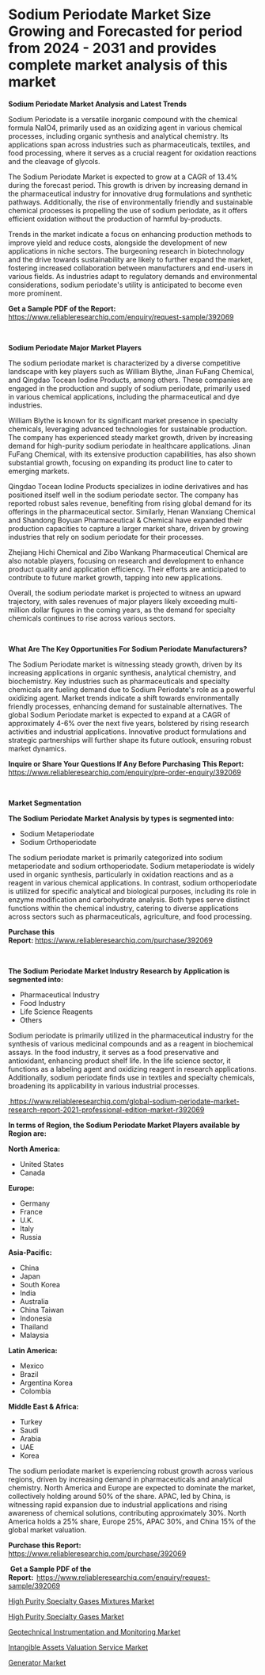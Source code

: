 <p><h1>Sodium Periodate Market Size Growing and Forecasted for period from 2024 - 2031 and provides complete market analysis of this market</h1></p><p><strong>Sodium Periodate Market Analysis and Latest Trends</strong></p>
<p><p>Sodium Periodate is a versatile inorganic compound with the chemical formula NaIO4, primarily used as an oxidizing agent in various chemical processes, including organic synthesis and analytical chemistry. Its applications span across industries such as pharmaceuticals, textiles, and food processing, where it serves as a crucial reagent for oxidation reactions and the cleavage of glycols.</p><p>The Sodium Periodate Market is expected to grow at a CAGR of 13.4% during the forecast period. This growth is driven by increasing demand in the pharmaceutical industry for innovative drug formulations and synthetic pathways. Additionally, the rise of environmentally friendly and sustainable chemical processes is propelling the use of sodium periodate, as it offers efficient oxidation without the production of harmful by-products. </p><p>Trends in the market indicate a focus on enhancing production methods to improve yield and reduce costs, alongside the development of new applications in niche sectors. The burgeoning research in biotechnology and the drive towards sustainability are likely to further expand the market, fostering increased collaboration between manufacturers and end-users in various fields. As industries adapt to regulatory demands and environmental considerations, sodium periodate's utility is anticipated to become even more prominent.</p></p>
<p><strong>Get a Sample PDF of the Report:&nbsp;</strong> <a href="https://www.reliableresearchiq.com/enquiry/request-sample/392069?utm_campaign=1087&utm_medium=2&utm_source=Github&utm_content=ia&utm_term=26102024&utm_id=sodium-periodate">https://www.reliableresearchiq.com/enquiry/request-sample/392069</a></p>
<p>&nbsp;</p>
<p><strong>Sodium Periodate Major Market Players</strong></p>
<p><p>The sodium periodate market is characterized by a diverse competitive landscape with key players such as William Blythe, Jinan FuFang Chemical, and Qingdao Tocean Iodine Products, among others. These companies are engaged in the production and supply of sodium periodate, primarily used in various chemical applications, including the pharmaceutical and dye industries.</p><p>William Blythe is known for its significant market presence in specialty chemicals, leveraging advanced technologies for sustainable production. The company has experienced steady market growth, driven by increasing demand for high-purity sodium periodate in healthcare applications. Jinan FuFang Chemical, with its extensive production capabilities, has also shown substantial growth, focusing on expanding its product line to cater to emerging markets.</p><p>Qingdao Tocean Iodine Products specializes in iodine derivatives and has positioned itself well in the sodium periodate sector. The company has reported robust sales revenue, benefiting from rising global demand for its offerings in the pharmaceutical sector. Similarly, Henan Wanxiang Chemical and Shandong Boyuan Pharmaceutical & Chemical have expanded their production capacities to capture a larger market share, driven by growing industries that rely on sodium periodate for their processes.</p><p>Zhejiang Hichi Chemical and Zibo Wankang Pharmaceutical Chemical are also notable players, focusing on research and development to enhance product quality and application efficiency. Their efforts are anticipated to contribute to future market growth, tapping into new applications.</p><p>Overall, the sodium periodate market is projected to witness an upward trajectory, with sales revenues of major players likely exceeding multi-million dollar figures in the coming years, as the demand for specialty chemicals continues to rise across various sectors.</p></p>
<p>&nbsp;</p>
<p><strong>What Are The Key Opportunities For Sodium Periodate Manufacturers?</strong></p>
<p><p>The Sodium Periodate market is witnessing steady growth, driven by its increasing applications in organic synthesis, analytical chemistry, and biochemistry. Key industries such as pharmaceuticals and specialty chemicals are fueling demand due to Sodium Periodate's role as a powerful oxidizing agent. Market trends indicate a shift towards environmentally friendly processes, enhancing demand for sustainable alternatives. The global Sodium Periodate market is expected to expand at a CAGR of approximately 4-6% over the next five years, bolstered by rising research activities and industrial applications. Innovative product formulations and strategic partnerships will further shape its future outlook, ensuring robust market dynamics.</p></p>
<p><strong>Inquire or Share Your Questions If Any Before Purchasing This Report:</strong> <a href="https://www.reliableresearchiq.com/enquiry/pre-order-enquiry/392069?utm_campaign=1087&utm_medium=2&utm_source=Github&utm_content=ia&utm_term=26102024&utm_id=sodium-periodate">https://www.reliableresearchiq.com/enquiry/pre-order-enquiry/392069</a></p>
<p>&nbsp;</p>
<p><strong>Market Segmentation</strong></p>
<p><strong>The Sodium Periodate Market Analysis by types is segmented into:</strong></p>
<p><ul><li>Sodium Metaperiodate</li><li>Sodium Orthoperiodate</li></ul></p>
<p><p>The sodium periodate market is primarily categorized into sodium metaperiodate and sodium orthoperiodate. Sodium metaperiodate is widely used in organic synthesis, particularly in oxidation reactions and as a reagent in various chemical applications. In contrast, sodium orthoperiodate is utilized for specific analytical and biological purposes, including its role in enzyme modification and carbohydrate analysis. Both types serve distinct functions within the chemical industry, catering to diverse applications across sectors such as pharmaceuticals, agriculture, and food processing.</p></p>
<p><strong>Purchase this Report:&nbsp;</strong><a href="https://www.reliableresearchiq.com/purchase/392069?utm_campaign=1087&utm_medium=2&utm_source=Github&utm_content=ia&utm_term=26102024&utm_id=sodium-periodate">https://www.reliableresearchiq.com/purchase/392069</a></p>
<p>&nbsp;</p>
<p><strong>The Sodium Periodate Market Industry Research by Application is segmented into:</strong></p>
<p><ul><li>Pharmaceutical Industry</li><li>Food Industry</li><li>Life Science Reagents</li><li>Others</li></ul></p>
<p><p>Sodium periodate is primarily utilized in the pharmaceutical industry for the synthesis of various medicinal compounds and as a reagent in biochemical assays. In the food industry, it serves as a food preservative and antioxidant, enhancing product shelf life. In the life science sector, it functions as a labeling agent and oxidizing reagent in research applications. Additionally, sodium periodate finds use in textiles and specialty chemicals, broadening its applicability in various industrial processes.</p></p>
<p><a href="https://www.reliableresearchiq.com/global-sodium-periodate-market-research-report-2021-professional-edition-market-r392069?utm_campaign=1087&utm_medium=2&utm_source=Github&utm_content=ia&utm_term=26102024&utm_id=sodium-periodate">&nbsp;https://www.reliableresearchiq.com/global-sodium-periodate-market-research-report-2021-professional-edition-market-r392069</a></p>
<p><strong>In terms of Region, the Sodium Periodate Market Players available by Region are:</strong></p>
<p>
    <p> <strong> North America: </strong>
        <ul>
            <li>United States</li>
            <li>Canada</li>
        </ul>
        </p> 
    <p> <strong> Europe: </strong>
        <ul>
            <li>Germany</li>
            <li>France</li>
            <li>U.K.</li>
            <li>Italy</li>
            <li>Russia</li>
        </ul>
        </p> 
    <p> <strong> Asia-Pacific: </strong>
        <ul>
            <li>China</li>
            <li>Japan</li>
            <li>South Korea</li>
            <li>India</li>
            <li>Australia</li>
            <li>China Taiwan</li>
            <li>Indonesia</li>
            <li>Thailand</li>
            <li>Malaysia</li>
        </ul>
        </p> 
    <p> <strong> Latin America: </strong>
        <ul>
            <li>Mexico</li>
            <li>Brazil</li>
            <li>Argentina Korea</li>
            <li>Colombia</li>
        </ul>
        </p> 
    <p> <strong> Middle East & Africa: </strong>
        <ul>
            <li>Turkey</li>
            <li>Saudi</li>
            <li>Arabia</li>
            <li>UAE</li>
            <li>Korea</li>
        </ul>
    </p>
    </p>
<p><p>The sodium periodate market is experiencing robust growth across various regions, driven by increasing demand in pharmaceuticals and analytical chemistry. North America and Europe are expected to dominate the market, collectively holding around 50% of the share. APAC, led by China, is witnessing rapid expansion due to industrial applications and rising awareness of chemical solutions, contributing approximately 30%. North America holds a 25% share, Europe 25%, APAC 30%, and China 15% of the global market valuation.</p></p>
<p><strong>Purchase this Report: </strong><a href="https://www.reliableresearchiq.com/purchase/392069?utm_campaign=1087&utm_medium=2&utm_source=Github&utm_content=ia&utm_term=26102024&utm_id=sodium-periodate">https://www.reliableresearchiq.com/purchase/392069</a></p>
<p>&nbsp;<strong>Get a Sample PDF of the Report:&nbsp;&nbsp;</strong><a href="https://www.reliableresearchiq.com/enquiry/request-sample/392069?utm_campaign=1087&utm_medium=2&utm_source=Github&utm_content=ia&utm_term=26102024&utm_id=sodium-periodate">https://www.reliableresearchiq.com/enquiry/request-sample/392069</a></p>
<p><strong></strong></p>
<p><p><a href="https://github.com/wydramppetrox/Market-Research-Report-List-1/blob/main/high-purity-specialty-gases-mixtures-market.md?utm_campaign=1087&utm_medium=2&utm_source=Github&utm_content=ia&utm_term=26102024&utm_id=sodium-periodate">High Purity Specialty Gases Mixtures Market</a></p><p><a href="https://github.com/vitacbq/Market-Research-Report-List-1/blob/main/high-purity-specialty-gases-market.md?utm_campaign=1087&utm_medium=2&utm_source=Github&utm_content=ia&utm_term=26102024&utm_id=sodium-periodate">High Purity Specialty Gases Market</a></p><p><a href="https://issuu.com/reportprime-2/docs/geotechnical-instrumentation-and-mo_785a7a44cd4867?utm_campaign=1087&utm_medium=2&utm_source=Github&utm_content=ia&utm_term=26102024&utm_id=sodium-periodate">Geotechnical Instrumentation and Monitoring Market</a></p><p><a href="https://www.linkedin.com/pulse/intangible-assets-valuation-service-industry-sector-market-wkjbe?utm_campaign=1087&utm_medium=2&utm_source=Github&utm_content=ia&utm_term=26102024&utm_id=sodium-periodate">Intangible Assets Valuation Service Market</a></p><p><a href="https://issuu.com/reportprime-2/docs/generator-market-size-2030.pptx_87607b216facc9?utm_campaign=1087&utm_medium=2&utm_source=Github&utm_content=ia&utm_term=26102024&utm_id=sodium-periodate">Generator Market</a></p></p>